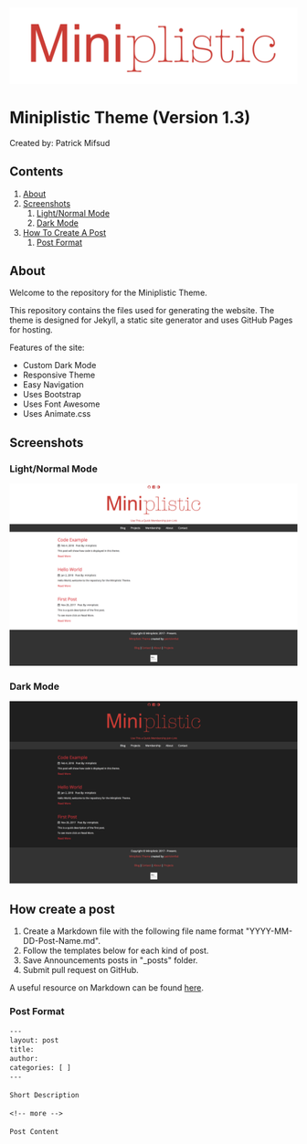 ![Logo](https://github.com/patrickmfsd/Miniplistic/blob/master/images/site-logo.png "Miniplistic Logo")

# Miniplistic Theme (Version 1.3)

Created by: Patrick Mifsud

## Contents
1. [About](#about)
2. [Screenshots](#screenshots)
	1. [Light/Normal Mode](#light/normal_mode)
	2. [Dark Mode](#dark_mode)
3. [How To Create A Post](#how_create_a_post)
	1. [Post Format](#post_format)

## About

Welcome to the repository for the Miniplistic Theme.

This repository contains the files used for generating the website. The theme is designed for Jekyll, a static site generator and uses GitHub Pages for hosting. 

Features of the site:

- Custom Dark Mode
- Responsive Theme
- Easy Navigation
- Uses Bootstrap 
- Uses Font Awesome
- Uses Animate.css

## Screenshots

### Light/Normal Mode
![Light/Normal Mode](https://github.com/patrickmfsd/Miniplistic/blob/master/screenshots/LightMode.png)


### Dark Mode
![alt text](https://github.com/patrickmfsd/Miniplistic/blob/master/screenshots/DarkMode.png)

## How create a post 

1. Create a Markdown file with the following file name format "YYYY-MM-DD-Post-Name.md". 
2. Follow the templates below for each kind of post. 
3. Save Announcements posts in "\_posts" folder.
4. Submit pull request on GitHub.

A useful resource on Markdown can be found [here](https://daringfireball.net/projects/markdown/).


### Post Format

	---
	layout: post
	title: 
	author: 
	categories: [ ]
	---

	Short Description

	<!-- more -->

	Post Content
